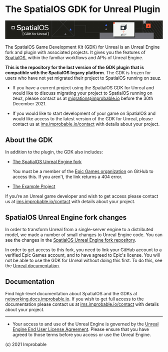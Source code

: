 # The SpatialOS GDK for Unreal Plugin

![](SpatialGDK/Documentation/spatialos-gdkforunreal-header.png)

The SpatialOS Game Development Kit (GDK) for Unreal is an Unreal Engine fork and plugin with associated projects. It gives you the features of [SpatialOS](https://ims.improbable.io/products/spatialos), within the familiar workflows and APIs of Unreal Engine. 

**This is the repository for the last version of the GDK plugin that is compatible with the SpatialOS legacy platform**. The GDK is frozen for users who have not yet migrated their project to SpatialOS running on zeuz. 

* If you have a current project using the SpatialOS GDK for Unreal and would like to discuss migrating your project to SpatialOS running on zeuz, please contact us at migration@improbable.io before the 30th December 2021. 

* If you would like to start development of your game on SpatialOS and would like access to the latest version of the GDK for Unreal, please contact us at [ims.improbable.io/contact](https://ims.improbable.io/contact) with details about your project.

## About the GDK
In addition to the plugin, the GDK also includes:

* [The SpatialOS Unreal Engine fork](https://github.com/improbableio/UnrealEngine)

   You must be a member of the [Epic Games organization](https://github.com/EpicGames) on GitHub to access this. If you aren't, the link returns a 404 error.

* [The Example Project](https://github.com/spatialos/UnrealGDKExampleProject)
  
If you’re an Unreal game developer and wish to get access please contact us at [ims.improbable.io/contact](https://ims.improbable.io/contact) with details about your project.

## SpatialOS Unreal Engine fork changes
In order to transform Unreal from a single-server engine to a distributed model, we made a number of small changes to Unreal Engine code. You can see the changes in the [SpatialOS Unreal Engine fork repository](https://github.com/improbableio/UnrealEngine).

In order to get access to this fork, you need to link your GitHub account to a verified Epic Games account, and to have agreed to Epic's license. You will not be able to use the GDK for Unreal without doing this first. To do this, see the [Unreal documentation](https://www.unrealengine.com/en-US/ue4-on-github).

## Documentation
Find high-level documentation about SpatialOS and the GDKs at [networking.docs.improbable.io](networking.docs.improbable.io). If you wish to get full access to the documentation please contact us at [ims.improbable.io/contact](https://ims.improbable.io/contact) with details about your project.

------

* Your access to and use of the Unreal Engine is governed by the [Unreal Engine End User License Agreement](https://www.unrealengine.com/en-US/previous-versions/udk-licensing-resources?sessionInvalidated=true). Please ensure that you have agreed to those terms before you access or use the Unreal Engine.

(c) 2021 Improbable
